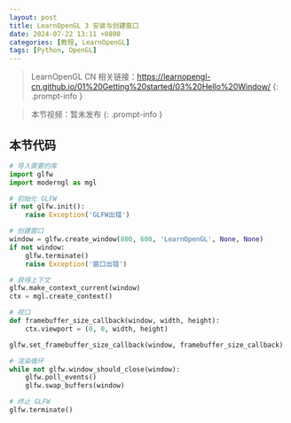```yaml
---
layout: post
title: LearnOpenGL 3 安装与创建窗口
date: 2024-07-22 13:11 +0800
categories: [教程, LearnOpenGL]
tags: [Python, OpenGL]
---
```


> LearnOpenGL CN 相关链接：https://learnopengl-cn.github.io/01%20Getting%20started/03%20Hello%20Window/
{: .prompt-info }

> 本节视频：暂未发布
{: .prompt-info }

## 本节代码

```py
# 导入需要的库
import glfw
import moderngl as mgl

# 初始化 GLFW
if not glfw.init():
    raise Exception('GLFW出错')

# 创建窗口
window = glfw.create_window(800, 600, 'LearnOpenGL', None, None)
if not window:
    glfw.terminate()
    raise Exception('窗口出错')

# 获得上下文
glfw.make_context_current(window)
ctx = mgl.create_context()

# 视口
def framebuffer_size_callback(window, width, height):
    ctx.viewport = (0, 0, width, height)

glfw.set_framebuffer_size_callback(window, framebuffer_size_callback)

# 渲染循环
while not glfw.window_should_close(window):
    glfw.poll_events()
    glfw.swap_buffers(window)

# 终止 GLFW
glfw.terminate()
```
